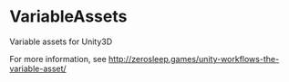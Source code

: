 # VariableAssets
Variable assets for Unity3D

For more information, see http://zerosleep.games/unity-workflows-the-variable-asset/
